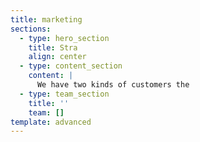 ```yaml
---
title: marketing
sections:
  - type: hero_section
    title: Stra
    align: center
  - type: content_section
    content: |
      We have two kinds of customers the
  - type: team_section
    title: ''
    team: []
template: advanced
---
```

